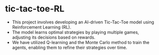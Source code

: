 # tic-tac-toe-RL
- This project involves developing an AI-driven Tic-Tac-Toe model using Reinforcement Learning (RL).
- The model learns optimal strategies by playing multiple games, adjusting its decisions based on rewards.
- We have utilized Q-learning and the Monte Carlo method to train the agents, enabling them to refine their strategies over time.
